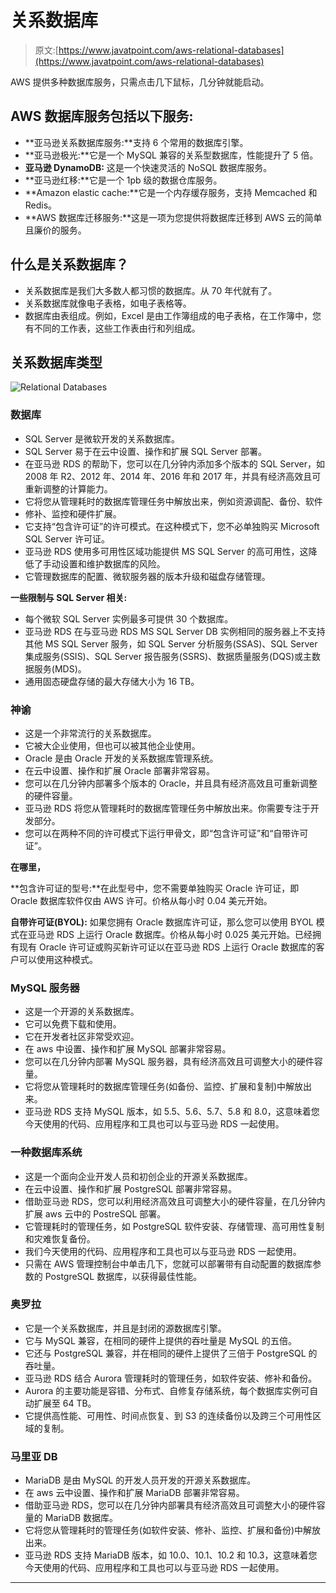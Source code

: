# 关系数据库

> 原文:[https://www.javatpoint.com/aws-relational-databases](https://www.javatpoint.com/aws-relational-databases)

AWS 提供多种数据库服务，只需点击几下鼠标，几分钟就能启动。

## AWS 数据库服务包括以下服务:

*   **亚马逊关系数据库服务:**支持 6 个常用的数据库引擎。
*   **亚马逊极光:**它是一个 MySQL 兼容的关系型数据库，性能提升了 5 倍。
*   **亚马逊 DynamoDB:** 这是一个快速灵活的 NoSQL 数据库服务。
*   **亚马逊红移:**它是一个 1pb 级的数据仓库服务。
*   **Amazon elastic cache:**它是一个内存缓存服务，支持 Memcached 和 Redis。
*   **AWS 数据库迁移服务:**这是一项为您提供将数据库迁移到 AWS 云的简单且廉价的服务。

## 什么是关系数据库？

*   关系数据库是我们大多数人都习惯的数据库。从 70 年代就有了。
*   关系数据库就像电子表格，如电子表格等。
*   数据库由表组成。例如，Excel 是由工作簿组成的电子表格，在工作簿中，您有不同的工作表，这些工作表由行和列组成。

## 关系数据库类型

![Relational Databases](../Images/812652ca061d40fd15332a07d114e597.png)

### 数据库

*   SQL Server 是微软开发的关系数据库。
*   SQL Server 易于在云中设置、操作和扩展 SQL Server 部署。
*   在亚马逊 RDS 的帮助下，您可以在几分钟内添加多个版本的 SQL Server，如 2008 年 R2、2012 年、2014 年、2016 年和 2017 年，并具有经济高效且可重新调整的计算能力。
*   它将您从管理耗时的数据库管理任务中解放出来，例如资源调配、备份、软件
*   修补、监控和硬件扩展。
*   它支持“包含许可证”的许可模式。在这种模式下，您不必单独购买 Microsoft SQL Server 许可证。
*   亚马逊 RDS 使用多可用性区域功能提供 MS SQL Server 的高可用性，这降低了手动设置和维护数据库的风险。
*   它管理数据库的配置、微软服务器的版本升级和磁盘存储管理。

**一些限制与 SQL Server 相关:**

*   每个微软 SQL Server 实例最多可提供 30 个数据库。
*   亚马逊 RDS 在与亚马逊 RDS MS SQL Server DB 实例相同的服务器上不支持其他 MS SQL Server 服务，如 SQL Server 分析服务(SSAS)、SQL Server 集成服务(SSIS)、SQL Server 报告服务(SSRS)、数据质量服务(DQS)或主数据服务(MDS)。
*   通用固态硬盘存储的最大存储大小为 16 TB。

### 神谕

*   这是一个非常流行的关系数据库。
*   它被大企业使用，但也可以被其他企业使用。
*   Oracle 是由 Oracle 开发的关系数据库管理系统。
*   在云中设置、操作和扩展 Oracle 部署非常容易。
*   您可以在几分钟内部署多个版本的 Oracle，并且具有经济高效且可重新调整的硬件容量。
*   亚马逊 RDS 将您从管理耗时的数据库管理任务中解放出来。你需要专注于开发部分。
*   您可以在两种不同的许可模式下运行甲骨文，即“包含许可证”和“自带许可证”。

**在哪里，**

**包含许可证的型号:**在此型号中，您不需要单独购买 Oracle 许可证，即 Oracle 数据库软件仅由 AWS 许可。价格从每小时 0.04 美元开始。

**自带许可证(BYOL):** 如果您拥有 Oracle 数据库许可证，那么您可以使用 BYOL 模式在亚马逊 RDS 上运行 Oracle 数据库。价格从每小时 0.025 美元开始。已经拥有现有 Oracle 许可证或购买新许可证以在亚马逊 RDS 上运行 Oracle 数据库的客户可以使用这种模式。

### MySQL 服务器

*   这是一个开源的关系数据库。
*   它可以免费下载和使用。
*   它在开发者社区非常受欢迎。
*   在 aws 中设置、操作和扩展 MySQL 部署非常容易。
*   您可以在几分钟内部署 MySQL 服务器，具有经济高效且可调整大小的硬件容量。
*   它将您从管理耗时的数据库管理任务(如备份、监控、扩展和复制)中解放出来。
*   亚马逊 RDS 支持 MySQL 版本，如 5.5、5.6、5.7、5.8 和 8.0，这意味着您今天使用的代码、应用程序和工具也可以与亚马逊 RDS 一起使用。

### 一种数据库系统

*   这是一个面向企业开发人员和初创企业的开源关系数据库。
*   在云中设置、操作和扩展 PostgreSQL 部署非常容易。
*   借助亚马逊 RDS，您可以利用经济高效且可调整大小的硬件容量，在几分钟内扩展 aws 云中的 PostreSQL 部署。
*   它管理耗时的管理任务，如 PostgreSQL 软件安装、存储管理、高可用性复制和灾难恢复备份。
*   我们今天使用的代码、应用程序和工具也可以与亚马逊 RDS 一起使用。
*   只需在 AWS 管理控制台中单击几下，您就可以部署带有自动配置的数据库参数的 PostgreSQL 数据库，以获得最佳性能。

### 奥罗拉

*   它是一个关系数据库，并且是封闭的源数据库引擎。
*   它与 MySQL 兼容，在相同的硬件上提供的吞吐量是 MySQL 的五倍。
*   它还与 PostgreSQL 兼容，并在相同的硬件上提供了三倍于 PostgreSQL 的吞吐量。
*   亚马逊 RDS 结合 Aurora 管理耗时的管理任务，如软件安装、修补和备份。
*   Aurora 的主要功能是容错、分布式、自修复存储系统，每个数据库实例可自动扩展至 64 TB。
*   它提供高性能、可用性、时间点恢复、到 S3 的连续备份以及跨三个可用性区域的复制。

### 马里亚 DB

*   MariaDB 是由 MySQL 的开发人员开发的开源关系数据库。
*   在 aws 云中设置、操作和扩展 MariaDB 部署非常容易。
*   借助亚马逊 RDS，您可以在几分钟内部署具有经济高效且可调整大小的硬件容量的 MariaDB 数据库。
*   它将您从管理耗时的管理任务(如软件安装、修补、监控、扩展和备份)中解放出来。
*   亚马逊 RDS 支持 MariaDB 版本，如 10.0、10.1、10.2 和 10.3，这意味着您今天使用的代码、应用程序和工具也可以与亚马逊 RDS 一起使用。

* * *